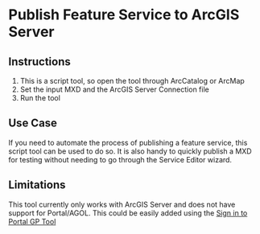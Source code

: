 Publish Feature Service to ArcGIS Server
=========================

## Instructions

1. This is a script tool, so open the tool through ArcCatalog or ArcMap
2. Set the input MXD and the ArcGIS Server Connection file
3. Run the tool

## Use Case

If you need to automate the process of publishing a feature service, this script tool can be used to do so. It is also handy to quickly publish a MXD for testing without needing to go through the Service Editor wizard.


## Limitations

This tool currently only works with ArcGIS Server and does not have support for Portal/AGOL. This could be easily added using the [Sign in to Portal GP Tool](http://resources.arcgis.com/en/help/main/10.2/index.html#//00540000001t000000)